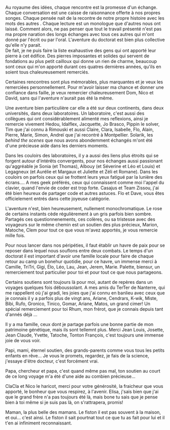 Au royaume des idées, chaque rencontre est la promesse d'un échange.
Chaque conversation est une caisse de raisonnance offerte à nos propres songes.
Chaque pensée nait de la recontre de notre propre histoire avec les mots des autres .
Chaque lecture est un monologue que d'autres nous ont laissé.
Comment alors, ne pas penser que tout le travail présenté n'est pas ma propre naration des longs échanges avec tous ces autres qui m'ont donné par l'écrit ou par l'oral.
L'aventure du doctorat est bien plus collective qu'elle n'y parait.   
De fait, je ne puis faire la liste exahaustive des gens qui ont apporté leur pierre à cet édifice.
Des pierres imposantes et solides qui servent de fondations au plus petit cailloux qui donne un rien de charme, beaucoup sont ceux qui m'on apporté durant ces quatres dernières années, qu'ils en soient tous chaleureusement remerciés.

Certaines rencontres sont plus mémorables, plus marquantes et je veux les remerciées personnellement.
Pour m'avoir laisser ma chance et donner une confiance dans faille, je veux remercier chaleureusement Dom, Nico et David, sans qui l'aventure n'aurait pas été la même.

Une aventure bien particulière car elle a été sur deux continents, dans deux universités, dans deux laboratoires. Un laboratoire, c'est aussi des collègues qui ont considérablement alimenté mes reflexions, ainsi je remercie vivement Hedou, Idalflex, Jacquette, Jo Brasco, Pippin le solver, Tim que j'ai connu à Rimouski et aussi Claire, Clara, Isabelle, Flo, Alain, Pierre, Marie, Simon, Andreï que j'ai recontré à Montpellier. Solarik, les *behind the scenes* que nous avons abondemment échangés m'ont été d'une précieuse aide dans les derniers moments.

Dans les couloirs des laboratoires, il y a aussi des liens plus étroits qui se forgent autour d'intérêts convergents, pour nos échanges aussi passionant qu'aggréable je Sonia (et Thomas), Albouy (et Séverine et Léo et Louis) et Legagneux (et Aurélie et Margaux et Juliette et Zéli et Romane). Dans les couloirs on parfois ceux qui se frottent leurs yeux fatigué par la lunière des écrans.... A mes geek préférés, ceux qui connaissent  comme moi l'appel du clavier, quand l'envie de coder est trop forte.
Casajus et Team Zissou, j'ai été bien heureux de partager code et autres astuces. Flo et Dave, vous êtes officielement entrés dans cette joyeuse catégorie.

L'aventure n'est, bien heureusement, nullement monochromatique. Le rose de certains instants cède régulièrement à un gris parfois bien sombre. Partagés ces questionnenements, ces colères, ou sa tristesse avec des voyageurs sur le même chemin est un soutien des plus précieux, Marion, Matoche, Clem pour tout ce que vous m'avez apportés, je vous remercie mille fois.

Pour nous lancer dans nos péripéties, il faut établir un havre de paix pour se reposer dans lequel nous souflons entre deux combats. Le temps d'un doctorat il est important d'avoir une famille locale pour faire de chaque retour au camp un bonehur quotidie, pour ce havre, un immense merci à Camille, TriTri, Gigi, Élo, Léo, Lau, Jean, Jerem, Marie. Palette, biensur, un remerciement tout particulier pour toi et pour tout ce que nous partageons.


Certains soutiens sont toujours là pour moi, autant de repères dans un voyages quelques fois déboussolant.
A mes amis du TerTer de Nanterre, qui me rappellent où j'ai gradi, les joies que j'ai connu en banlieu avec ceux que je connais il y a parfois plus de vingt ans, Ariane, Cendrars, K-wik, Miste, Bibi, Rufo, Gronico, Tinico, Gomar, Ariane, Matos, un grand cimer! Un spécial remerciement pour toi Rhum, mon frérot, que je connais depuis tant d'annés déjà ...

Il y a ma famille, ceux dont je partage parfois une bonne partie de mon patrimoine génétique, mais ils sont tellemnt plus. Merci Jean Louis, Josette, Jean Claude, Yvette, Tatoche, Tonton François, c'est toujours une immense joie de vous voir.

Papi, mami, éternel soutien, des grands-parents comme vous tous les petits enfants en rêve... Je vous le promets, regardez, je fais de la science, j'essaye d'être docteur, c'est forcément vrai.

Papa, chercheur et papa, c'est quand même pas mal, ton soutien au court de ce long voyage m'a été d'une aide au combien précieuse...

ClaCla et Nico le haricot, merci pour votre générosité, la fraicheur que vous apporté, le bonheur que vous respirez, à l'avenir.
Elisa, j'sais bien que j'ai que le grand frère n'a pas toujours été là, mais bone tu sais que je pense bien à toi même si je suis pas là, on s'rattrapera, promis!

Maman, la plus belle des mamans. Le fiston il est pas souvent à la maison, et oui... c'est ainsi. Le fiston il sait pourtnat tout ce que tu as fait pour lui et il t'en ai infiniment reconnaissant.
